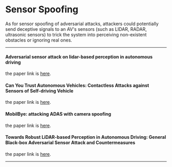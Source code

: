 # Sensor Spoofing

As for sensor spoofing of adversarial attacks, attackers could potentially send deceptive signals to an AV's sensors (such as LIDAR, RADAR, ultrasonic sensors) to trick the system into perceiving non-existent obstacles or ignoring real ones.


---

#### Adversarial sensor attack on lidar-based perception in autonomous driving
the paper link is [here](https://dl.acm.org/doi/pdf/10.1145/3319535.3339815).

#### Can You Trust Autonomous Vehicles: Contactless Attacks against Sensors of Self-driving Vehicle
the paper link is [here](https://infocon.org/cons/DEF%20CON/DEF%20CON%2024/DEF%20CON%2024%20presentations/DEF%20CON%2024%20-%20Liu-Yan-Xu-Can-You-Trust-Autonomous-Vehicles-WP.pdf).

#### MobilBye: attacking ADAS with camera spoofing
the paper link is [here](https://arxiv.org/pdf/1906.09765.pdf?utm_source=rss&utm_medium=rss).

#### Towards Robust LiDAR-based Perception in Autonomous Driving: General Black-box Adversarial Sensor Attack and Countermeasures
the paper link is [here](https://www.usenix.org/system/files/sec20-sun.pdf).

---